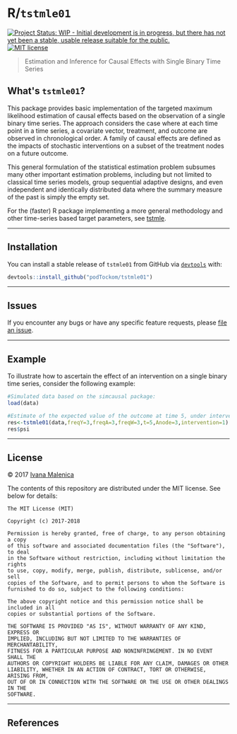 
R/`tstmle01`
============

[![Project Status: WIP - Initial development is in progress, but there has not yet been a stable, usable release suitable for the public.](http://www.repostatus.org/badges/latest/wip.svg)](http://www.repostatus.org/#wip) [![MIT license](http://img.shields.io/badge/license-MIT-brightgreen.svg)](http://opensource.org/licenses/MIT)

<!-- README.md is generated from README.Rmd. Please edit that file -->
> Estimation and Inference for Causal Effects with Single Binary Time Series

What's `tstmle01`?
------------------

This package provides basic implementation of the targeted maximum likelihood estimation of causal effects based on the observation of a single binary time series. The approach considers the case where at each time point in a time series, a covariate vector, treatment, and outcome are observed in chronological order. A family of causal effects are defined as the impacts of stochastic interventions on a subset of the treatment nodes on a future outcome.

This general formulation of the statistical estimation problem subsumes many other important estimation problems, including but not limited to classical time series models, group sequential adaptive designs, and even independent and identically distributed data where the summary measure of the past is simply the empty set.

For the (faster) R package implementing a more general methodology and other time-series based target parameters, see [tstmle](https://github.com/podTockom/tstmle/).

------------------------------------------------------------------------

Installation
------------

You can install a stable release of `tstmle01` from GitHub via [`devtools`](https://www.rstudio.com/products/rpackages/devtools/) with:

``` r
devtools::install_github("podTockom/tstmle01")
```

------------------------------------------------------------------------

Issues
------

If you encounter any bugs or have any specific feature requests, please [file an issue](https://github.com/podTockom/tstmle01/issues).

------------------------------------------------------------------------

Example
-------

To illustrate how to ascertain the effect of an intervention on a single binary time series, consider the following example:

``` r
#Simulated data based on the simcausal package:
load(data)

#Estimate of the expected value of the outcome at time 5, under intervention on Anode 3:
res<-tstmle01(data,freqY=3,freqA=3,freqW=3,t=5,Anode=3,intervention=1)
res$psi
```

------------------------------------------------------------------------

License
-------

© 2017 [Ivana Malenica](https://github.com/podTockom)

The contents of this repository are distributed under the MIT license. See below for details:

    The MIT License (MIT)

    Copyright (c) 2017-2018

    Permission is hereby granted, free of charge, to any person obtaining a copy
    of this software and associated documentation files (the "Software"), to deal
    in the Software without restriction, including without limitation the rights
    to use, copy, modify, merge, publish, distribute, sublicense, and/or sell
    copies of the Software, and to permit persons to whom the Software is
    furnished to do so, subject to the following conditions:

    The above copyright notice and this permission notice shall be included in all
    copies or substantial portions of the Software.

    THE SOFTWARE IS PROVIDED "AS IS", WITHOUT WARRANTY OF ANY KIND, EXPRESS OR
    IMPLIED, INCLUDING BUT NOT LIMITED TO THE WARRANTIES OF MERCHANTABILITY,
    FITNESS FOR A PARTICULAR PURPOSE AND NONINFRINGEMENT. IN NO EVENT SHALL THE
    AUTHORS OR COPYRIGHT HOLDERS BE LIABLE FOR ANY CLAIM, DAMAGES OR OTHER
    LIABILITY, WHETHER IN AN ACTION OF CONTRACT, TORT OR OTHERWISE, ARISING FROM,
    OUT OF OR IN CONNECTION WITH THE SOFTWARE OR THE USE OR OTHER DEALINGS IN THE
    SOFTWARE.

------------------------------------------------------------------------

References
----------
